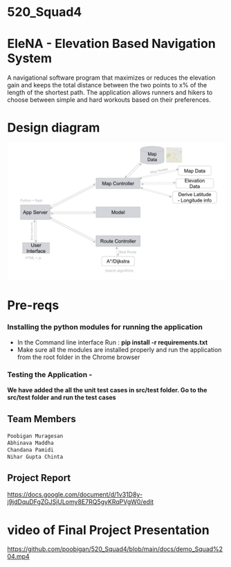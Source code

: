 # 520_Squad4
# EleNA - Elevation Based Navigation System 
A navigational software program that maximizes or reduces the elevation gain and keeps the total distance between the two points to x% of the length of the shortest path.
The application allows runners and hikers to choose between simple and hard workouts based on their preferences.

# Design diagram
<img width="900" src="docs/design_doc.jpeg">

# Pre-reqs
### Installing the python modules for running the application
* In the Command line interface Run : **pip install -r requirements.txt**
* Make sure all the modules are installed properly and run the application from the root folder in the Chrome browser

### Testing the Application -
**We have added the all the unit test cases in src/test folder. Go to the src/test folder and run the test cases**

## Team Members
```
Poobigan Muragesan
Abhinava Maddha
Chandana Pamidi
Nihar Gupta Chinta
```

## Project Report
https://docs.google.com/document/d/1v31D8y-j9jdDquDFgZGJSjULomy8E7RQ5gyKRqPVgW0/edit


# video of Final Project Presentation
https://github.com/poobigan/520_Squad4/blob/main/docs/demo_Squad%204.mp4
